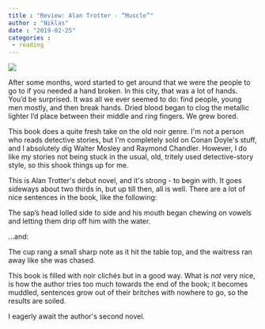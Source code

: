 ```yaml
---
title : "Review: Alan Trotter - “Muscle”"
author : "Niklas"
date : "2019-02-25"
categories : 
 - reading
---
```


![](https://niklasblog.com/wp-content/muscle-corner-bw.jpg)

After some months, word started to get around that we were the people to go to if you needed a hand broken. In this city, that was a lot of hands. You’d be surprised. It was all we ever seemed to do: find people, young men mostly, and then break hands. Dried blood began to clog the metallic lighter I’d place between their middle and ring fingers. We grew bored.

This book does a quite fresh take on the old noir genre. I'm not a person who reads detective stories, but I'm completely sold on Conan Doyle's stuff, and I absolutely dig Walter Mosley and Raymond Chandler. However, I do like my stories not being stuck in the usual, old, tritely used detective-story style, so this shook things up for me.

This is Alan Trotter's debut novel, and it's strong - to begin with. It goes sideways about two thirds in, but up till then, all is well. There are a lot of nice sentences in the book, like the following:

The sap’s head lolled side to side and his mouth began chewing on vowels and letting them drip off him with the water.

…and:

The cup rang a small sharp note as it hit the table top, and the waitress ran away like she was chased.

This book is filled with noir clichés but in a good way. What is _not_ very nice, is how the author tries too much towards the end of the book; it becomes muddled, sentences grow out of their britches with nowhere to go, so the results are soiled.

I eagerly await the author's second novel.
